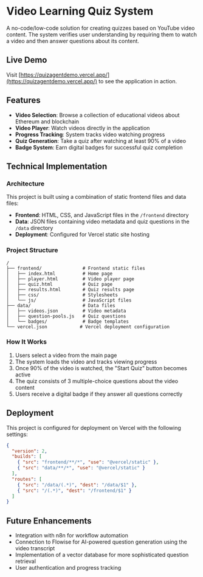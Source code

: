 # Video Learning Quiz System

A no-code/low-code solution for creating quizzes based on YouTube video content. The system verifies user understanding by requiring them to watch a video and then answer questions about its content.

## Live Demo

Visit [https://quizagentdemo.vercel.app/](https://quizagentdemo.vercel.app/) to see the application in action.

## Features

- **Video Selection**: Browse a collection of educational videos about Ethereum and blockchain
- **Video Player**: Watch videos directly in the application
- **Progress Tracking**: System tracks video watching progress
- **Quiz Generation**: Take a quiz after watching at least 90% of a video
- **Badge System**: Earn digital badges for successful quiz completion

## Technical Implementation

### Architecture

This project is built using a combination of static frontend files and data files:

- **Frontend**: HTML, CSS, and JavaScript files in the `/frontend` directory
- **Data**: JSON files containing video metadata and quiz questions in the `/data` directory
- **Deployment**: Configured for Vercel static site hosting

### Project Structure

```
/
├── frontend/               # Frontend static files
│   ├── index.html          # Home page
│   ├── player.html         # Video player page
│   ├── quiz.html           # Quiz page
│   ├── results.html        # Quiz results page
│   ├── css/                # Stylesheets
│   └── js/                 # JavaScript files
├── data/                   # Data files
│   ├── videos.json         # Video metadata
│   ├── question-pools.js   # Quiz questions
│   └── badges/             # Badge templates
└── vercel.json            # Vercel deployment configuration
```

### How It Works

1. Users select a video from the main page
2. The system loads the video and tracks viewing progress
3. Once 90% of the video is watched, the "Start Quiz" button becomes active
4. The quiz consists of 3 multiple-choice questions about the video content
5. Users receive a digital badge if they answer all questions correctly

## Deployment

This project is configured for deployment on Vercel with the following settings:

```json
{
  "version": 2,
  "builds": [
    { "src": "frontend/**/*", "use": "@vercel/static" },
    { "src": "data/**/*", "use": "@vercel/static" }
  ],
  "routes": [
    { "src": "/data/(.*)", "dest": "/data/$1" },
    { "src": "/(.*)", "dest": "/frontend/$1" }
  ]
}
```

## Future Enhancements

- Integration with n8n for workflow automation
- Connection to Flowise for AI-powered question generation using the video transcript
- Implementation of a vector database for more sophisticated question retrieval
- User authentication and progress tracking
